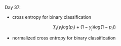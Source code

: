 Day 37:

- cross entropy for binary classification
```math
\sum_{i}(y_i log(p_i) + (1-y_j)log(1 - p_i))
```
- normalized cross entropy for binary classification
```math

```
